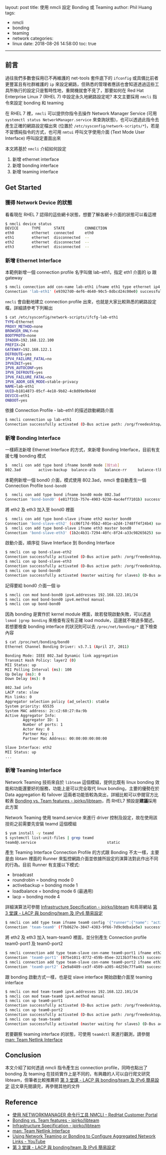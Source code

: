 layout: post
title: 使用 nmcli  設定 Bonding 或 Teaming
author: Phil Huang
tags:
  - nmcli
  - bonding
  - teaming
  - network
categories:
  - linux
date: 2018-08-26 14:58:00
toc: true
---

## 前言

過往我們多數會採用已不再維護的 net-tools 套件底下的 `ifconfig` 或具備比前者更豐富且有社群維護的 `ip` 來設定網路，但熟悉的管理者應該也會知道透過這些工具所執行的設定只是暫時性地，重開機就會不見了，那要如何在 Red Hat Enterprise Linux 7 (RHEL 7) 中設定永久地網路設定呢? 本文主要採用 `nmcli` 指令來設定 bonding 和 teaming

<!--more-->

在 RHEL 7 裡，`nmcli` 可以提供你指令去操作 Network Manager Service (可用 `systemctl status NetworkManager.service` 來查詢狀態)，也可以透過此指令去產生正確的網路設定檔出來 (位置於 `/etc/sysconfig/network-scripts/*`)，若是不習慣純指令的方式，也可用 `nmtui` 呼叫文字使用介面 (Text Mode User Interface) 呼叫設定畫面出來

本文將基於 `nmcli` 介紹如何設定
1. 新增 ethernet interface
2. 新增 bonding interface
3. 新增 teaming interface

## Get Started
### 獲得 Network Device 的狀態


看看現在 RHEL 7 認得的這些網卡狀態，想要了解各網卡介面的狀態可以看這裡

```bash
$ nmcli device status
DEVICE      TYPE      STATE         CONNECTION
eth0        ethernet  connected     eth0
eth1        ethernet  disconnected  --
eth2        ethernet  disconnected  --
eth3        ethernet  disconnected  --
```

### 新增 Ethernet Interface

本範例新增一個 connection profile 名字叫做 lab-eth1，指定 eth1 介面的 ip 跟 gateway

```bash
$ nmcli connection add con-name lab-eth1 ifname eth1 type ethernet ip4 192.168.122.100/24 gw4 192.168.122.1
Connection 'lab-eth1' (e93927d0-4ef6-4640-90c5-8dbcd24c00e0) successfully added.
```

`nmcli` 會自動地建立 connection profile 出來，也就是大家比較熟悉的網路設定檔，詳細請參考下列輸出

```bash
$ cat /etc/sysconfig/network-scripts/ifcfg-lab-eth1
TYPE=Ethernet
PROXY_METHOD=none
BROWSER_ONLY=no
BOOTPROTO=none
IPADDR=192.168.122.100
PREFIX=24
GATEWAY=192.168.122.1
DEFROUTE=yes
IPV4_FAILURE_FATAL=no
IPV6INIT=yes
IPV6_AUTOCONF=yes
IPV6_DEFROUTE=yes
IPV6_FAILURE_FATAL=no
IPV6_ADDR_GEN_MODE=stable-privacy
NAME=lab-eth1
UUID=b1814873-05cf-4e18-9b82-4c8d09e9b4dd
DEVICE=eth1
ONBOOT=yes
```

依據 Connection Profile - lab-eth1 的描述啟動網路介面

```bash
$ nmcli connection up lab-eth1
Connection successfully activated (D-Bus active path: /org/freedesktop/NetworkManager/ActiveConnection/19)
```

### 新增 Bonding Interface

一樣師法新增 Ethernet Interface 的方式，來新增 Bonding Interface，目前有支援七種 bonding 模式

```bash
$  nmcli con add type bond ifname bond0 mode [按tab]
802.3ad        active-backup  balance-alb    balance-rr     balance-tlb    balance-xor    broadcast
```

本範例新增一個 bond0 介面，模式使用 802.3ad，nmcli 會自動產生一個 Connection Profile `bond-bond0`

```bash
$  nmcli con add type bond ifname bond0 mode 802.3ad
Connection 'bond-bond0' (e817f31b-757e-4903-9230-4ac4eff7101b) successfully added.
```

將 eth2 及 eth3 加入至 bond0 裡面

```bash
$  nmcli con add type bond-slave ifname eth2 master bond0
Connection 'bond-slave-eth2' (cc06f17d-95b2-401e-a2d4-1748ff4f24b4) successfully added.
$  nmcli con add type bond-slave ifname eth3 master bond0
Connection 'bond-slave-eth3' (1b2c4b31-7294-40fc-8f24-a33c98265625) successfully added.
```

啟動介面，順序從 Slave Interface 到 Bonding Interface

```bash
$ nmcli con up bond-slave-eth2
Connection successfully activated (D-Bus active path: /org/freedesktop/NetworkManager/ActiveConnection/23)
$ nmcli con up bond-slave-eth3
Connection successfully activated (D-Bus active path: /org/freedesktop/NetworkManager/ActiveConnection/24)
$ nmcli con up bond-bond0
Connection successfully activated (master waiting for slaves) (D-Bus active path: /org/freedesktop/NetworkManager/ActiveConnection/25)
```

記得要給 bond0 介面一個 ip

```bash
$ nmcli con mod bond-bond0 ipv4.addresses 192.168.122.101/24
$ nmcli con mod bond-bond0 ipv4.method manual
$ nmcli con up bond-bond0
```

因為 bonding 是實作於 kernel module 裡面，故若發現啟動失敗，可以透過 `lsmod |grep bonding` 來檢查有沒有正確 load module，這邊就不做過多闡述。若想要檢查 bonding interface 的狀況則可以去 `/proc/net/bonding/*` 底下檢查內容

```bash
$ cat /proc/net/bonding/bond0
Ethernet Channel Bonding Driver: v3.7.1 (April 27, 2011)

Bonding Mode: IEEE 802.3ad Dynamic link aggregation
Transmit Hash Policy: layer2 (0)
MII Status: up
MII Polling Interval (ms): 100
Up Delay (ms): 0
Down Delay (ms): 0

802.3ad info
LACP rate: slow
Min links: 0
Aggregator selection policy (ad_select): stable
System priority: 65535
System MAC address: 2c:c2:60:27:0a:9b
Active Aggregator Info:
        Aggregator ID: 1
        Number of ports: 1
        Actor Key: 0
        Partner Key: 1
        Partner Mac Address: 00:00:00:00:00:00

Slave Interface: eth2
MII Status: up
...
```

### 新增 Teaming Interface

Network Teaming 技術來自於 `libteam` 這個模組，提供比既有 linux bonding 效能和功能還要好的服務，功能上是可以完全取代 linux bonding，主要的優勢在於 Data aggregation 和 failover 這兩者功能皆較為突出，詳細比較可以參閱官方比較表 [Bonding vs. Team features - jpirko/libteam][2]，而 RHEL7 預設是**建議**採用此方案

Network Teaming 使用 teamd.service 來進行 driver 控制及設定，故在使用該技術之前需要先安裝 teamd 這個模組

```bash
$ yum install -y teamd
$ systemctl list-unit-files | grep teamd
teamd@.service                                static
```

產生 Teaming Interface Connection Profile 的方式跟 Bonding 不太一樣，主要是由 libtam 裡面的 Runner 來監控網路介面並依據所設定的演算法對此作出不同的行為。目前 Runner 有支援以下模式:

- broadcast
- roundrobin = bonding mode 0
- activebackup = bonding mode 1
- loadbalance = bonding mode 6 (最通用)
- lacp = bonding mode 4

詳細演算法可參閱 [Infrastructure Specification - jpirko/libteam][3] 和鳥哥網站 [第 3 堂課 - LACP 與 bonding/team 及 IPv6 簡易設定][6]

```bash
$ nmcli con add type team ifname team0 config '{"runner":{"name": "activebackup"}}'
Connection 'team-team0' (f7b8627e-3847-4383-9f66-7d9c0dba1e5e) successfully added.
```

將 eth2 及 eth3 加入 team-team0 裡面，並分別產生 Connection profile team0-port1 及 team0-port2

```bash
$ nmcli connection add type team-slave con-name team0-port1 ifname eth2 master team-team0
Connection 'team0-port1' (075e1011-8772-459b-85ee-3213b3f74cc5) successfully added.
$ nmcli connection add type team-slave con-name team0-port2 ifname eth3 master team-team0
Connection 'team0-port2' (2e9a8489-ce3f-4509-a305-4d250c77fa46) successfully added.
```

跟 bonding 啟動方式一樣，也是從 slave interface 開始啟動介面至 teaming interface

```bash
$ nmcli con mod team-team0 ipv4.addresses 192.168.122.101/24
$ nmcli con mod team-team0 ipv4.method manual
$ nmcli con up team0-port1
Connection successfully activated (D-Bus active path: /org/freedesktop/NetworkManager/ActiveConnection/35)
$ nmcli con up team0-port2
Connection successfully activated (D-Bus active path: /org/freedesktop/NetworkManager/ActiveConnection/36)
$ nmcli con up team-team0
Connection successfully activated (master waiting for slaves) (D-Bus active path: /org/freedesktop/NetworkManager/ActiveConnection/37)
```

若要觀察 teaming interface 的狀態，可使用 `teamdctl` 來進行觀測，請參閱 [man: Team Netlink Interface][4]

## Conclusion

本文介紹了如何透過 nmcli 指令產生出 connection profile，同時也點出了 bonding 及 teaming 在技術實作上是不同的，有興趣的人可以自行爬文研究 libteam，但筆者比較推薦把 [第 3 堂課 - LACP 與 bonding/team 及 IPv6 簡易設定][6] 這文章先閱讀完，再參閱其他的文件

## Reference
- [使用 NETWORKMANAGER 命令行工具 NMCLI - RedHat Customer Portal][1]
- [Bonding vs. Team features - jpirko/libteam][2]
- [Infrastructure Specification - jpirko/libteam][3]
- [man: Team Netlink Interface][4]
- [Using Network Teaming or Bonding to Configure Aggregated Network Links - YouTube][5]
- [第 3 堂課 - LACP 與 bonding/team 及 IPv6 簡易設定][6]

[1]: https://access.redhat.com/documentation/zh-cn/red_hat_enterprise_linux/7/html/networking_guide/sec-using_the_networkmanager_command_line_tool_nmcli
[2]: https://github.com/jpirko/libteam/wiki/Bonding-vs.-Team-features
[3]: https://github.com/jpirko/libteam/wiki/Infrastructure-Specification#runners
[4]: https://www.linux.org/docs/man8/teamnl.html
[5]: https://www.youtube.com/watch?v=H4Vwqh7mULQ
[6]: http://dic.vbird.tw/linux_server/unit03.php